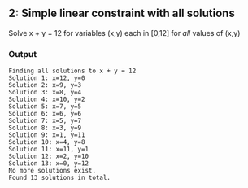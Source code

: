 ## 2: Simple linear constraint with all solutions

Solve x + y = 12 for variables (x,y) each in [0,12] for _all_ values of (x,y)

### Output

```
Finding all solutions to x + y = 12
Solution 1: x=12, y=0
Solution 2: x=9, y=3
Solution 3: x=8, y=4
Solution 4: x=10, y=2
Solution 5: x=7, y=5
Solution 6: x=6, y=6
Solution 7: x=5, y=7
Solution 8: x=3, y=9
Solution 9: x=1, y=11
Solution 10: x=4, y=8
Solution 11: x=11, y=1
Solution 12: x=2, y=10
Solution 13: x=0, y=12
No more solutions exist.
Found 13 solutions in total.
```
